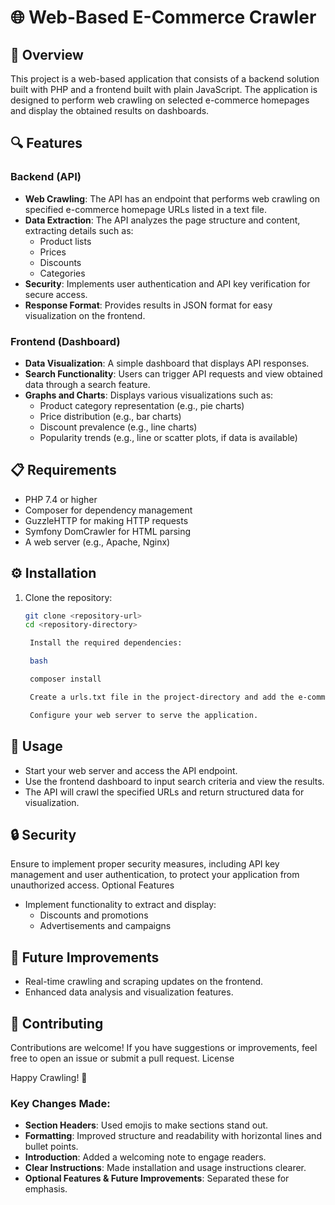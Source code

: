 # 🌐 Web-Based E-Commerce Crawler

## 🚀 Overview

This project is a web-based application that consists of a backend solution built with PHP and a frontend built with plain JavaScript. The application is designed to perform web crawling on selected e-commerce homepages and display the obtained results on dashboards.

## 🔍 Features

### Backend (API)

- **Web Crawling**: The API has an endpoint that performs web crawling on specified e-commerce homepage URLs listed in a text file.
- **Data Extraction**: The API analyzes the page structure and content, extracting details such as:
  - Product lists
  - Prices
  - Discounts
  - Categories
- **Security**: Implements user authentication and API key verification for secure access.
- **Response Format**: Provides results in JSON format for easy visualization on the frontend.

### Frontend (Dashboard)

- **Data Visualization**: A simple dashboard that displays API responses.
- **Search Functionality**: Users can trigger API requests and view obtained data through a search feature.
- **Graphs and Charts**: Displays various visualizations such as:
  - Product category representation (e.g., pie charts)
  - Price distribution (e.g., bar charts)
  - Discount prevalence (e.g., line charts)
  - Popularity trends (e.g., line or scatter plots, if data is available)

## 📋 Requirements

- PHP 7.4 or higher
- Composer for dependency management
- GuzzleHTTP for making HTTP requests
- Symfony DomCrawler for HTML parsing
- A web server (e.g., Apache, Nginx)

## ⚙️ Installation

1. Clone the repository:
   ```bash
   git clone <repository-url>
   cd <repository-directory>

    Install the required dependencies:

    bash

    composer install

    Create a urls.txt file in the project-directory and add the e-commerce homepage URLs you want to crawl.

    Configure your web server to serve the application.

## 🏁 Usage

- Start your web server and access the API endpoint.
- Use the frontend dashboard to input search criteria and view the results.
- The API will crawl the specified URLs and return structured data for visualization.

## 🔒 Security

Ensure to implement proper security measures, including API key management and user authentication, to protect your application from unauthorized access.
Optional Features

- Implement functionality to extract and display:
  - Discounts and promotions
  - Advertisements and campaigns

## 🌟 Future Improvements

- Real-time crawling and scraping updates on the frontend.
- Enhanced data analysis and visualization features.

## 🤝 Contributing

Contributions are welcome! If you have suggestions or improvements, feel free to open an issue or submit a pull request.
License

Happy Crawling! 🚀


### Key Changes Made:
- **Section Headers**: Used emojis to make sections stand out.
- **Formatting**: Improved structure and readability with horizontal lines and bullet points.
- **Introduction**: Added a welcoming note to engage readers.
- **Clear Instructions**: Made installation and usage instructions clearer.
- **Optional Features & Future Improvements**: Separated these for emphasis.
